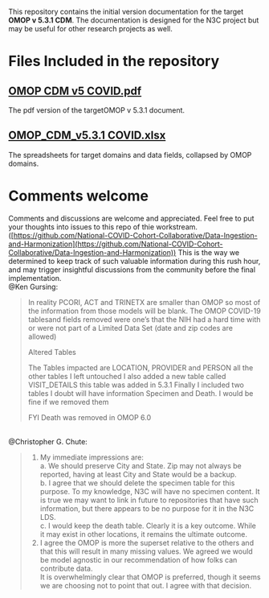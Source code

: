 
This repository contains the initial version documentation for the target **OMOP v 5.3.1 CDM**. The documentation is designed for the N3C project but may be useful for other research projects as well.


# Files Included in the repository


## [OMOP CDM v5 COVID.pdf](https://github.com/National-COVID-Cohort-Collaborative/Data-Ingestion-and-Harmonization/blob/master/TargetCDM/OMOP%20CDM%20v5%20COVID.pdf "OMOP CDM v5 COVID.pdf")

The pdf version of the targetOMOP v 5.3.1 document.

## [OMOP_CDM_v5.3.1 COVID.xlsx](https://github.com/National-COVID-Cohort-Collaborative/Data-Ingestion-and-Harmonization/blob/master/TargetCDM/OMOP_CDM_v5.3.1%20COVID.xlsx "OMOP_CDM_v5.3.1 COVID.xlsx")

The spreadsheets for target domains and data fields, collapsed by OMOP domains.


# Comments welcome

Comments and discussions are welcome and appreciated. Feel free to put your thoughts into issues to this repo of thie workstream.([https://github.com/National-COVID-Cohort-Collaborative/Data-Ingestion-and-Harmonization](https://github.com/National-COVID-Cohort-Collaborative/Data-Ingestion-and-Harmonization)) This is the way we determined to keep track of such valuable information during this rush hour, and may trigger insightful discussions from the community before the final implementation.
<br>
@Ken Gursing:

> In reality PCORI, ACT and TRINETX are smaller than OMOP so most of the information from those models will be blank. The OMOP COVID-19 tablesand fields removed were one’s that the NIH had a hard time with or were not part of a Limited Data Set (date and zip codes are allowed)
> 
> Altered Tables
> 
> The Tables impacted are LOCATION, PROVIDER and PERSON all the other tables I left untouched I also added a new table called VISIT_DETAILS this table was added in 5.3.1 Finally I included two tables I doubt will have information Specimen and Death. I would be fine if we removed them
> 
> FYI Death was removed in OMOP 6.0
<br>
@Christopher G. Chute:

> 1. My immediate impressions are:<br>
>     a.  We should preserve City and State. Zip may not always be reported, having at least City and State would be a backup.<br>
>     b.  I agree that we should delete the specimen table for this purpose. To my knowledge, N3C will have no specimen content. It is true we may want to link in future to repositories that have such information, but there appears to be no purpose for it in the N3C LDS.<br>
>     c.  I would keep the death table. Clearly it is a key outcome. While it may exist in other locations, it remains the ultimate outcome.<br>
> 2.  I agree the OMOP is more the superset relative to the others and that this will result in many missing values. We agreed we would be model agnostic in our recommendation of how folks can contribute data.<br>
> It is overwhelmingly clear that OMOP is preferred, though it seems we are choosing not to point that out. I agree with that decision.
